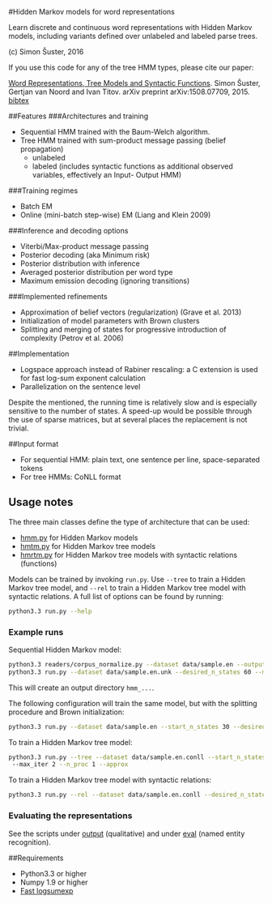 #Hidden Markov models for word representations

Learn discrete and continuous word representations with Hidden Markov models, including variants defined over unlabeled and labeled parse trees.

(c) Simon Šuster, 2016

If you use this code for any of the tree HMM types, please cite our paper:

[Word Representations, Tree Models and Syntactic Functions](http://arxiv.org/abs/1508.07709). Simon Šuster, Gertjan van Noord and Ivan Titov. arXiv preprint arXiv:1508.07709, 2015. [bibtex](http://simonsuster.github.io/publications/SynFunc.bibtex) 
 


##Features
###Architectures and training
- Sequential HMM trained with the Baum-Welch algorithm. 
- Tree HMM trained with sum-product message passing (belief propagation)
    - unlabeled
    - labeled (includes syntactic functions as additional observed variables, effectively an Input- Output HMM)

###Training regimes
- Batch EM
- Online (mini-batch step-wise) EM (Liang and Klein 2009)

###Inference and decoding options
- Viterbi/Max-product message passing
- Posterior decoding (aka Minimum risk)
- Posterior distribution with inference
- Averaged posterior distribution per word type
- Maximum emission decoding (ignoring transitions)

###Implemented refinements
- Approximation of belief vectors (regularization) (Grave et al. 2013)
- Initialization of model parameters with Brown clusters
- Splitting and merging of states for progressive introduction of complexity (Petrov et al. 2006)

##Implementation
- Logspace approach instead of Rabiner rescaling: a C extension is used for fast log-sum exponent calculation
- Parallelization on the sentence level

Despite the mentioned, the running time is relatively slow and is especially sensitive to the number of states. A speed-up would be possible through the use of sparse matrices, but at several places the replacement is not trivial. 

##Input format
- For sequential HMM: plain text, one sentence per line, space-separated tokens
- For tree HMMs: CoNLL format

## Usage notes
The three main classes define the type of architecture that can be used:
- [hmm.py](hmm.py) for Hidden Markov models
- [hmtm.py](hmtm.py) for Hidden Markov tree models
- [hmrtm.py](hmrtm.py) for Hidden Markov tree models with syntactic relations (functions)

Models can be trained by invoking `run.py`. Use `--tree` to train a Hidden Markov tree model, and `--rel` to train a Hidden Markov tree model with syntactic relations.
A full list of options can be found by running:

```sh
python3.3 run.py --help
```

### Example runs

Sequential Hidden Markov model:

```sh
python3.3 readers/corpus_normalize.py --dataset data/sample.en --output data/sample.en.unk --freq_thresh 1
python3.3 run.py --dataset data/sample.en.unk --desired_n_states 60 --max_iter 2 --n_proc 1 --approx
```

This will create an output directory `hmm_...`. 

The following configuration will train the same model, but with the splitting procedure and Brown initialization:

```sh
python3.3 run.py --dataset data/sample.en --start_n_states 30 --desired_n_states 60 -brown sample.en.64.paths --max_iter 2 --n_proc 1 --approx
```


To train a Hidden Markov tree model:

```sh
python3.3 run.py --tree --dataset data/sample.en.conll --start_n_states 60 --desired_n_states 128 
 --max_iter 2 --n_proc 1 --approx
```

To train a Hidden Markov tree model with syntactic relations:

```sh
python3.3 run.py --rel --dataset data/sample.en.conll --desired_n_states 60 --max_iter 2 --n_proc 1 --approx
```

### Evaluating the representations
See the scripts under [output](output/) (qualitative) and under [eval](eval/) (named entity recognition).

##Requirements
- Python3.3 or higher
- Numpy 1.9 or higher
- [Fast logsumexp](https://github.com/rmcgibbo/logsumexp) 